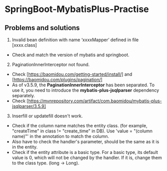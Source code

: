 # SpringBoot-MybatisPlus-Practise

## Problems and solutions

1. Invalid bean definition with name ‘xxxxMapper’ defined in file [xxxx.class]
  - Check and match the version of mybatis and springboot.
2. PaginationInnerInterceptor not found.
  - Check [https://baomidou.com/getting-started/install/] and [https://baomidou.com/plugins/pagination/]
  - As of v3.5.9, the **PaginationInnerInterceptor** has been separated. To use it, you need to introduce the **mybatis-plus-jsqlparser** dependency separately.
  - Check [https://mvnrepository.com/artifact/com.baomidou/mybatis-plus-jsqlparser/3.5.9]
3. Inserfill or updatefill doesn't work.
  - Check if the column name matches the entity class. (for example, "createTime" in class != "create_time" in DB). Use 'value = "(column name)"' in the annotation to match the column.
  - Also have to check the handler's parameter, should be the same as it is in the entity.
  - Check if the entity attribute is a basic type. For a basic type, its default value is 0, which will not be changed by the handler. If it is, change them to the class type. (long -> Long).
